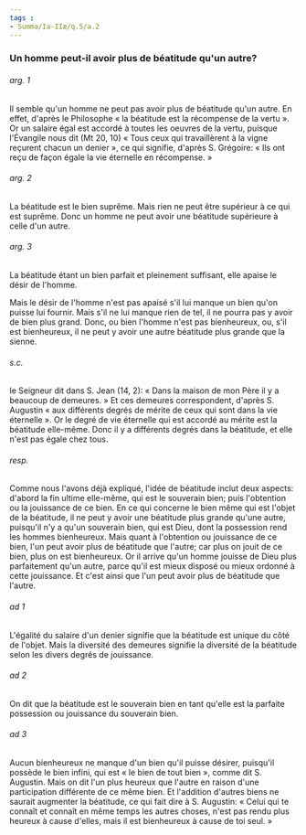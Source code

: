 ```yaml
---
tags : 
- Summa/Ia-IIæ/q.5/a.2
---
```


### Un homme peut-il avoir plus de béatitude qu'un autre?

###### arg. 1
Il semble qu'un homme ne peut pas avoir plus de béatitude qu'un autre. En effet, d'après le Philosophe « la béatitude est la récompense de la vertu ». Or un salaire égal est accordé à toutes les oeuvres de la vertu, puisque l'Évangile nous dit (Mt 20, 10) « Tous ceux qui travaillèrent à la vigne reçurent chacun un denier », ce qui signifie, d'après S. Grégoire: « Ils ont reçu de façon égale la vie éternelle en récompense. » 

###### arg. 2
La béatitude est le bien suprême. Mais rien ne peut être supérieur à ce qui est suprême. Donc un homme ne peut avoir une béatitude supérieure à celle d'un autre. 

###### arg. 3
La béatitude étant un bien parfait et pleinement suffisant, elle apaise le désir de l'homme. 

Mais le désir de l'homme n'est pas apaisé s'il lui manque un bien qu'on puisse lui fournir. Mais s'il ne lui manque rien de tel, il ne pourra pas y avoir de bien plus grand. Donc, ou bien l'homme n'est pas bienheureux, ou, s'il est bienheureux, il ne peut y avoir une autre béatitude plus grande que la sienne. 

###### s.c.
le Seigneur dit dans S. Jean (14, 2): « Dans la maison de mon Père il y a beaucoup de demeures. » Et ces demeures correspondent, d'après S. Augustin « aux différents degrés de mérite de ceux qui sont dans la vie éternelle ». Or le degré de vie éternelle qui est accordé au mérite est la béatitude elle-même. Donc il y a différents degrés dans la béatitude, et elle n'est pas égale chez tous. 

###### resp.
Comme nous l'avons déjà expliqué, l'idée de béatitude inclut deux aspects: d'abord la fin ultime elle-même, qui est le souverain bien; puis l'obtention ou la jouissance de ce bien. En ce qui concerne le bien même qui est l'objet de la béatitude, il ne peut y avoir une béatitude plus grande qu'une autre, puisqu'il n'y a qu'un souverain bien, qui est Dieu, dont la possession rend les hommes bienheureux. Mais quant à l'obtention ou jouissance de ce bien, l'un peut avoir plus de béatitude que l'autre; car plus on jouit de ce bien, plus on est bienheureux. Or il arrive qu'un homme jouisse de Dieu plus parfaitement qu'un autre, parce qu'il est mieux disposé ou mieux ordonné à cette jouissance. Et c'est ainsi que l'un peut avoir plus de béatitude que l'autre. 

###### ad 1
L'égalité du salaire d'un denier signifie que la béatitude est unique du côté de l'objet. Mais la diversité des demeures signifie la diversité de la béatitude selon les divers degrés de jouissance. 

###### ad 2
On dit que la béatitude est le souverain bien en tant qu'elle est la parfaite possession ou jouissance du souverain bien. 

###### ad 3
Aucun bienheureux ne manque d'un bien qu'il puisse désirer, puisqu'il possède le bien infini, qui est « le bien de tout bien », comme dit S. Augustin. Mais on dit l'un plus heureux que l'autre en raison d'une participation différente de ce même bien. Et l'addition d'autres biens ne saurait augmenter la béatitude, ce qui fait dire à S. Augustin: « Celui qui te connaît et connaît en même temps les autres choses, n'est pas rendu plus heureux à cause d'elles, mais il est bienheureux à cause de toi seul. » 

